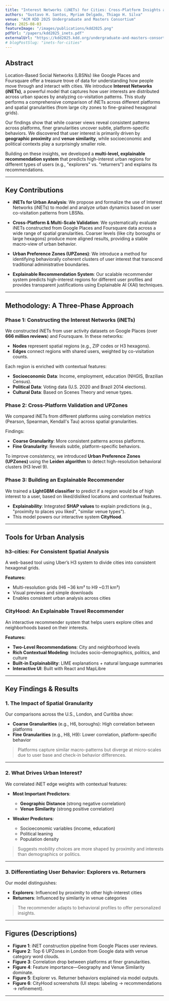 ```yaml
---
title: "Interest Networks (iNETs) for Cities: Cross-Platform Insights and Urban Behavior Explanations"
authors: "Gustavo H. Santos, Myriam Delgado, Thiago H. Silva"
venue: "ACM KDD 2025 Undergraduate and Masters Consortium"
date: 2025-08-03
featureImage: "/images/publications/kdd2025.png"
pdfUrl: "/papers/kdd2025_inets.pdf"
externalUrl: "https://kdd2025.kdd.org/undergraduate-and-masters-consortium/"
# blogPostSlug: "inets-for-cities"
---
```


## Abstract

Location-Based Social Networks (LBSNs) like Google Places and Foursquare offer a treasure trove of data for understanding how people move through and interact with cities. We introduce **Interest Networks (iNETs)**, a powerful model that captures how user interests are distributed across urban spaces by analyzing co-visitation patterns. This study performs a comprehensive comparison of iNETs across different platforms and spatial granularities (from large city zones to fine-grained hexagonal grids).

Our findings show that while coarser views reveal consistent patterns across platforms, finer granularities uncover subtle, platform-specific behaviors. We discovered that user interest is primarily driven by **geographic proximity** and **venue similarity**, while socioeconomic and political contexts play a surprisingly smaller role.

Building on these insights, we developed a **multi-level, explainable recommendation system** that predicts high-interest urban regions for different types of users (e.g., "explorers" vs. "returners") and explains its recommendations.

---

## Key Contributions

- **iNETs for Urban Analysis**: We propose and formalize the use of Interest Networks (iNETs) to model and analyze urban dynamics based on user co-visitation patterns from LBSNs.

- **Cross-Platform & Multi-Scale Validation**: We systematically evaluate iNETs constructed from Google Places and Foursquare data across a wide range of spatial granularities. Coarser levels (like city boroughs or large hexagons) produce more aligned results, providing a stable macro-view of urban behavior.

- **Urban Preference Zones (UPZones)**: We introduce a method for identifying behaviorally coherent clusters of user interest that transcend traditional administrative boundaries.

- **Explainable Recommendation System**: Our scalable recommender system predicts high-interest regions for different user profiles and provides transparent justifications using Explainable AI (XAI) techniques.

---

## Methodology: A Three-Phase Approach

### Phase 1: Constructing the Interest Networks (iNETs)

We constructed iNETs from user activity datasets on Google Places (over **666 million reviews**) and Foursquare. In these networks:

- **Nodes** represent spatial regions (e.g., ZIP codes or H3 hexagons).
- **Edges** connect regions with shared users, weighted by co-visitation counts.

Each region is enriched with contextual features:

- **Socioeconomic Data**: Income, employment, education (NHGIS, Brazilian Census).
- **Political Data**: Voting data (U.S. 2020 and Brazil 2014 elections).
- **Cultural Data**: Based on Scenes Theory and venue types.

### Phase 2: Cross-Platform Validation and UPZones

We compared iNETs from different platforms using correlation metrics (Pearson, Spearman, Kendall's Tau) across spatial granularities.

Findings:

- **Coarse Granularity**: More consistent patterns across platforms.
- **Fine Granularity**: Reveals subtle, platform-specific behaviors.

To improve consistency, we introduced **Urban Preference Zones (UPZones)** using the **Leiden algorithm** to detect high-resolution behavioral clusters (H3 level 9).

### Phase 3: Building an Explainable Recommender

We trained a **LightGBM classifier** to predict if a region would be of high interest to a user, based on liked/disliked locations and contextual features.

- **Explainability**: Integrated **SHAP values** to explain predictions (e.g., "proximity to places you liked", "similar venue types").
- This model powers our interactive system **CityHood**.

---

## Tools for Urban Analysis

### h3-cities: For Consistent Spatial Analysis

A web-based tool using Uber’s H3 system to divide cities into consistent hexagonal grids.

**Features:**

- Multi-resolution grids (H6 ~36 km² to H9 ~0.11 km²)
- Visual previews and simple downloads
- Enables consistent urban analysis across cities

### CityHood: An Explainable Travel Recommender

An interactive recommender system that helps users explore cities and neighborhoods based on their interests.

**Features:**

- **Two-Level Recommendations**: City and neighborhood levels
- **Rich Contextual Modeling**: Includes socio-demographics, politics, and culture
- **Built-in Explainability**: LIME explanations + natural language summaries
- **Interactive UI**: Built with React and MapLibre

---

## Key Findings & Results

### 1. The Impact of Spatial Granularity

Our comparisons across the U.S., London, and Curitiba show:

- **Coarse Granularities** (e.g., H6, boroughs): High correlation between platforms
- **Fine Granularities** (e.g., H8, H9): Lower correlation, platform-specific behavior

> Platforms capture similar macro-patterns but diverge at micro-scales due to user base and check-in behavior differences.

---

### 2. What Drives Urban Interest?

We correlated iNET edge weights with contextual features:

- **Most Important Predictors**:

  - **Geographic Distance** (strong negative correlation)
  - **Venue Similarity** (strong positive correlation)

- **Weaker Predictors**:
  - Socioeconomic variables (income, education)
  - Political leaning
  - Population density

> Suggests mobility choices are more shaped by proximity and interests than demographics or politics.

---

### 3. Differentiating User Behavior: Explorers vs. Returners

Our model distinguishes:

- **Explorers**: Influenced by proximity to other high-interest cities
- **Returners**: Influenced by similarity in venue categories

> The recommender adapts to behavioral profiles to offer personalized insights.

---

## Figures (Descriptions)

- **Figure 1**: iNET construction pipeline from Google Places user reviews.
- **Figure 2**: Top 6 UPZones in London from Google data with venue category word clouds.
- **Figure 3**: Correlation drop between platforms at finer granularities.
- **Figure 4**: Feature importance—Geography and Venue Similarity dominate.
- **Figure 5**: Explorer vs. Returner behaviors explained via model outputs.
- **Figure 6**: CityHood screenshots (UI steps: labeling → recommendations → refinement).

---
